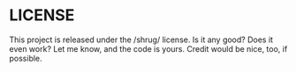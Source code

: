 # LICENSE

This project is released under the /shrug/ license. Is it any good? Does it even work? Let me know, and the code is yours. Credit would be nice, too, if possible.
